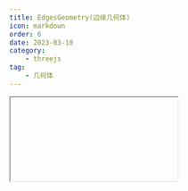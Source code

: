 ```yaml
---
title: EdgesGeometry(边缘几何体)
icon: markdown
order: 6
date: 2023-03-10
category:
    - threejs
tag:
    - 几何体
---
```


<IFrame url="https://luotainxu-demo.netlify.app/#/threejs/edgesGeometry"/>

## EdgesGeometry

```js
const geometry = new THREE.BoxGeometry(100, 100, 100)
const edges = new THREE.EdgesGeometry(geometry)
const line = new THREE.LineSegments(
    edges,
    new THREE.LineBasicMaterial({ color: 0xffffff })
)
scene.add(line)
```

## 构造器

### geometry : BufferGeometry

任何一个几何体对象

### thresholdAngle : Integer

仅当相邻面的法线之间的角度（单位为角度）超过这个值时，才会渲染边缘。默认值为1

## 属性

共有属性请参见其基类BufferGeometry

### .parameters : Object

一个包含着构造函数中每个参数的对象。在对象实例化之后，对该属性的任何修改都不会改变这个几何体。

## 方法

共有方法请参见其基类BufferGeometry。
